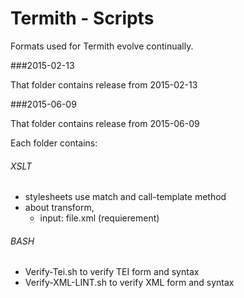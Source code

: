 Termith - Scripts
===================

Formats used for Termith evolve continually.

###2015-02-13

That folder contains release from 2015-02-13

###2015-06-09

That folder contains release from 2015-06-09

Each folder contains:

###### XSLT

- stylesheets use match and call-template method
- about transform,
  - input: file.xml (requierement)

###### BASH

- Verify-Tei.sh to verify TEI form and syntax
- Verify-XML-LINT.sh to verify XML form and syntax

